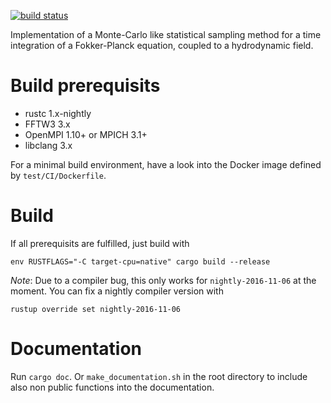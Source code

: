 [![build status](https://gitlab.physik.uni-mainz.de/fkoessel/mc-kinetics/badges/master/build.svg)](https://gitlab.physik.uni-mainz.de/fkoessel/mc-kinetics/commits/master)

Implementation of a Monte-Carlo like statistical sampling method for a time integration of a Fokker-Planck equation, coupled to a hydrodynamic field.

# Build prerequisits
* rustc 1.x-nightly
* FFTW3 3.x
* OpenMPI 1.10+ or MPICH 3.1+
* libclang 3.x

For a minimal build environment, have a look into the Docker image defined by `test/CI/Dockerfile`.

# Build
If all prerequisits are fulfilled, just build with
```
env RUSTFLAGS="-C target-cpu=native" cargo build --release
```

*Note*: Due to a compiler bug, this only works for `nightly-2016-11-06` at the
moment. You can fix a nightly compiler version with
```
rustup override set nightly-2016-11-06
```

# Documentation
Run `cargo doc`. Or `make_documentation.sh` in the root directory to include also non public functions into the documentation.
